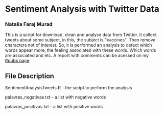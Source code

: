 # Sentiment Analysis with Twitter Data

### Natalia Faraj Murad

This is a script for download, clean and analyse data from Twitter.
It collect tweets about some subject, in this, the subject is "vaccines".
Then remove characters not of interest.
So, it is performed an analysis to detect which words appear more, the feeling associated with these words.
Which words are associated and etc.
A report with comments can be acessed on my [Rpubs page](https://rpubs.com/natmurad/sentimentanalysistweets)

## File Description

SentimentAnalysisTweets.R - the script to perform the analysis

palavras_negativas.txt - a list with negative words

palavras_positivas.txt - a list with positive words
